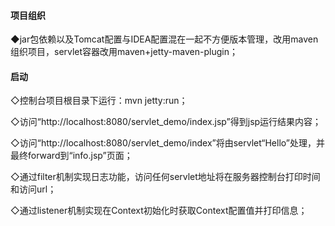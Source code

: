 #### 项目组织
◆jar包依赖以及Tomcat配置与IDEA配置混在一起不方便版本管理，改用maven组织项目，servlet容器改用maven+jetty-maven-plugin；

#### 启动
◇控制台项目根目录下运行：mvn jetty:run；

◇访问“http://localhost:8080/servlet_demo/index.jsp”得到jsp运行结果内容；

◇访问“http://localhost:8080/servlet_demo/index”将由servlet“Hello”处理，并最终forward到“info.jsp”页面；

◇通过filter机制实现日志功能，访问任何servlet地址将在服务器控制台打印时间和访问url；

◇通过listener机制实现在Context初始化时获取Context配置值并打印信息；